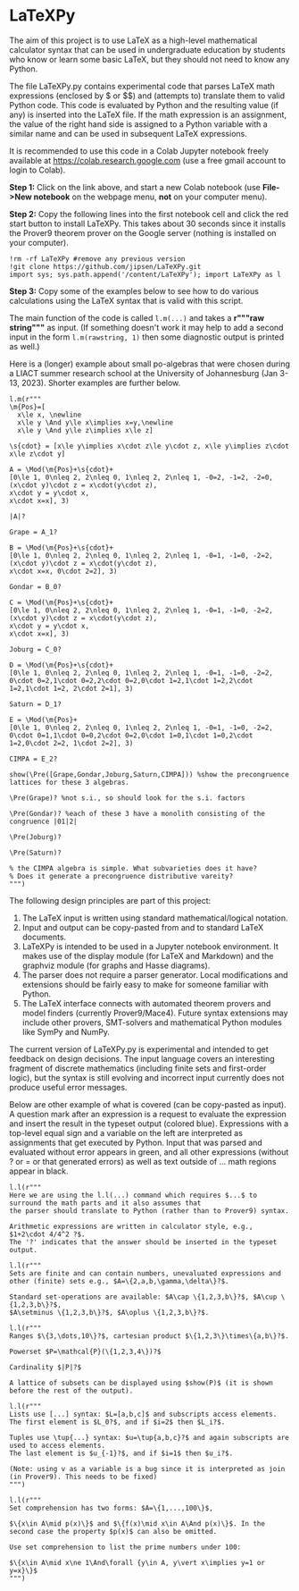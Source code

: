 # LaTeXPy

The aim of this project is to use LaTeX as a high-level mathematical calculator syntax 
that can be used in undergraduate education by students who know or learn some basic LaTeX, 
but they should not need to know any Python.

The file LaTeXPy.py contains experimental code that parses LaTeX math expressions (enclosed 
by $ or $$) and (attempts to) translate them to valid Python code. This code is evaluated by 
Python and the resulting value (if any) is inserted into the LaTeX file. If the math expression
is an assignment, the value of the right hand side is assigned to a Python variable with
a similar name and can be used in subsequent LaTeX expressions.

It is recommended to use this code in a Colab Jupyter notebook freely available at 
https://colab.research.google.com (use a free gmail account to login to Colab).

**Step 1:** Click on the link above, and start a new Colab notebook (use **File->New notebook** on the webpage menu, **not** on your computer menu).

**Step 2:** Copy the following lines into the first notebook cell and click the red start button to install LaTeXPy. This takes about 30 seconds since it installs the Prover9 theorem prover on the Google server (nothing is installed on your computer).
```
!rm -rf LaTeXPy #remove any previous version
!git clone https://github.com/jipsen/LaTeXPy.git
import sys; sys.path.append('/content/LaTeXPy'); import LaTeXPy as l
```
**Step 3:** Copy some of the examples below to see how to do various calculations using the LaTeX syntax that is valid with this script.

The main function of the code is called `l.m(...)` and takes a **r"""raw string"""** as input. (If something doesn't work it may help to add a second input in the form `l.m(rawstring, 1)` then some diagnostic output is printed as well.)

Here is a (longer) example about small po-algebras that were chosen during a LIACT summer research school at the University of Johannesburg (Jan 3-13, 2023). Shorter examples are further below.
```
l.m(r"""
\m{Pos}=[
  x\le x, \newline
  x\le y \And y\le x\implies x=y,\newline
  x\le y \And y\le z\implies x\le z]

\s{cdot} = [x\le y\implies x\cdot z\le y\cdot z, x\le y\implies z\cdot x\le z\cdot y]

A = \Mod(\m{Pos}+\s{cdot}+
[0\le 1, 0\nleq 2, 2\nleq 0, 1\nleq 2, 2\nleq 1, -0=2, -1=2, -2=0,
(x\cdot y)\cdot z = x\cdot(y\cdot z), 
x\cdot y = y\cdot x, 
x\cdot x=x], 3)

|A|?

Grape = A_1?

B = \Mod(\m{Pos}+\s{cdot}+
[0\le 1, 0\nleq 2, 2\nleq 0, 1\nleq 2, 2\nleq 1, -0=1, -1=0, -2=2,
(x\cdot y)\cdot z = x\cdot(y\cdot z), 
x\cdot x=x, 0\cdot 2=2], 3)

Gondar = B_0?

C = \Mod(\m{Pos}+\s{cdot}+
[0\le 1, 0\nleq 2, 2\nleq 0, 1\nleq 2, 2\nleq 1, -0=1, -1=0, -2=2,
(x\cdot y)\cdot z = x\cdot(y\cdot z), 
x\cdot y = y\cdot x, 
x\cdot x=x], 3)

Joburg = C_0?

D = \Mod(\m{Pos}+\s{cdot}+
[0\le 1, 0\nleq 2, 2\nleq 0, 1\nleq 2, 2\nleq 1, -0=1, -1=0, -2=2,
0\cdot 0=2,1\cdot 0=2,2\cdot 0=2,0\cdot 1=2,1\cdot 1=2,2\cdot 1=2,1\cdot 1=2, 2\cdot 2=1], 3)

Saturn = D_1?

E = \Mod(\m{Pos}+
[0\le 1, 0\nleq 2, 2\nleq 0, 1\nleq 2, 2\nleq 1, -0=1, -1=0, -2=2,
0\cdot 0=1,1\cdot 0=0,2\cdot 0=2,0\cdot 1=0,1\cdot 1=0,2\cdot 1=2,0\cdot 2=2, 1\cdot 2=2], 3)

CIMPA = E_2?

show(\Pre([Grape,Gondar,Joburg,Saturn,CIMPA])) %show the precongruence lattices for these 3 algebras.

\Pre(Grape)? %not s.i., so should look for the s.i. factors

\Pre(Gondar)? %each of these 3 have a monolith consisting of the congruence |01|2|

\Pre(Joburg)?

\Pre(Saturn)?

% the CIMPA algebra is simple. What subvarieties does it have? 
% Does it generate a precongruence distributive vareity?
""")
```

The following design principles are part of this project:

1. The LaTeX input is written using standard mathematical/logical notation.
2. Input and output can be copy-pasted from and to standard LaTeX documents.
3. LaTeXPy is intended to be used in a Jupyter notebook environment. It makes use of the display module (for LaTeX and Markdown) and the graphviz module (for graphs and Hasse diagrams).
4. The parser does not require a parser generator. Local modifications and extensions should be fairly easy to make for someone familiar with Python.
5. The LaTeX interface connects with automated theorem provers and model finders (currently Prover9/Mace4). Future syntax extensions may include other provers, SMT-solvers and mathematical Python modules like SymPy and NumPy.

The current version of LaTeXPy.py is experimental and intended to get feedback on design decisions.
The input language covers an interesting fragment of discrete mathematics (including finite sets 
and first-order logic), but the syntax is still evolving and incorrect input currently does not 
produce useful error messages.

Below are other example of what is covered (can be copy-pasted as input). A question mark after an expression is a request to evaluate the expression and insert the result in the typeset output (colored blue). Expressions with a top-level equal sign and a variable on the left are interpreted as assignments that get executed by Python. Input that was parsed and evaluated without error appears in green, and all other expressions (without ? or = or that generated errors) as well as text outside of $...$ math regions appear in black.

```
l.l(r"""
Here we are using the l.l(...) command which requires $...$ to surround the math parts and it also assumes that
the parser should translate to Python (rather than to Prover9) syntax.

Arithmetic expressions are written in calculator style, e.g., $1+2\cdot 4/4^2 ?$. 
The '?' indicates that the answer should be inserted in the typeset output.
```

```
l.l(r"""
Sets are finite and can contain numbers, unevaluated expressions and 
other (finite) sets e.g., $A=\{2,a,b,\gamma,\delta\}?$.

Standard set-operations are available: $A\cap \{1,2,3,b\}?$, $A\cup \{1,2,3,b\}?$, 
$A\setminus \{1,2,3,b\}?$, $A\oplus \{1,2,3,b\}?$.
```

```
l.l(r"""
Ranges $\{3,\dots,10\}?$, cartesian product $\{1,2,3\}\times\{a,b\}?$.

Powerset $P=\mathcal{P}(\{1,2,3,4\})?$ 

Cardinality $|P|?$

A lattice of subsets can be displayed using $show(P)$ (it is shown before the rest of the output).
```

```
l.l(r"""
Lists use [...] syntax: $L=[a,b,c]$ and subscripts access elements. 
The first element is $L_0?$, and if $i=2$ then $L_i?$.

Tuples use \tup{...} syntax: $u=\tup{a,b,c}?$ and again subscripts are used to access elements. 
The last element is $u_{-1}?$, and if $i=1$ then $u_i?$.

(Note: using v as a variable is a bug since it is interpreted as join (in Prover9). This needs to be fixed)
""")
```

```
l.l(r"""
Set comprehension has two forms: $A=\{1,...,100\}$, 

$\{x\in A\mid p(x)\}$ and $\{f(x)\mid x\in A\And p(x)\}$. In the second case the property $p(x)$ can also be omitted.

Use set comprehension to list the prime numbers under 100:

$\{x\in A\mid x\ne 1\And\forall {y\in A, y\vert x\implies y=1 or y=x}\}$
""")
```


